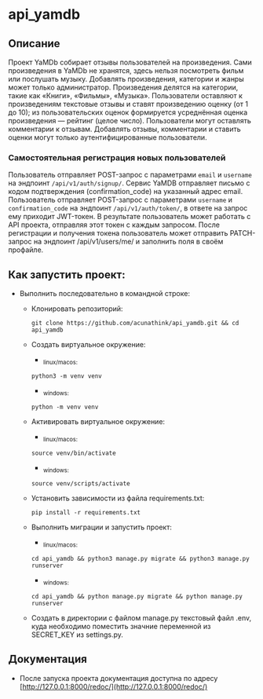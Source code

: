 # api_yamdb


## Описание
Проект YaMDb собирает отзывы пользователей на произведения.
Сами произведения в YaMDb не хранятся, здесь нельзя посмотреть фильм или послушать музыку.
Добавлять произведения, категории и жанры может только администратор.
Произведения делятся на категории, такие как «Книги», «Фильмы», «Музыка».
Пользователи оставляют к произведениям текстовые отзывы и ставят произведению оценку (от 1 до 10);
из пользовательских оценок формируется усреднённая оценка произведения — рейтинг (целое число).
Пользователи могут оставлять комментарии к отзывам.
Добавлять отзывы, комментарии и ставить оценки могут только аутентифицированные пользователи.

### Самостоятельная регистрация новых пользователей
Пользователь отправляет POST-запрос с параметрами `email` и `username` на эндпоинт `/api/v1/auth/signup/`.
Сервис YaMDB отправляет письмо с кодом подтверждения (confirmation_code) на указанный адрес email.
Пользователь отправляет POST-запрос с параметрами `username` и `confirmation_code` на эндпоинт `/api/v1/auth/token/`, в ответе на запрос ему приходит JWT-токен.
В результате пользователь может работать с API проекта, отправляя этот токен с каждым запросом.
После регистрации и получения токена пользователь может отправить PATCH-запрос на эндпоинт /api/v1/users/me/ и заполнить поля в своём профайле.


## Как запустить проект:

* Выполнить последовательно в командной строке:
  - Клонировать репозиторий:
    ```
    git clone https://github.com/acunathink/api_yamdb.git && cd api_yamdb
    ```

  - Cоздать виртуальное окружение:
    * <sub>linux/macos:</sub>
    ```
    python3 -m venv venv
    ```
    * <sub>windows:</sub>
    ```
    python -m venv venv
    ```

  - Aктивировать виртуальное окружение:
    * <sub>linux/macos:</sub>
    ```
    source venv/bin/activate
    ```
    * <sub>windows:</sub>
    ```
    source venv/scripts/activate
    ```

  - Установить зависимости из файла requirements.txt:
    ```
    pip install -r requirements.txt
    ```

  - Выполнить миграции и запустить проект:
    * <sub>linux/macos:</sub>
    ```
    cd api_yamdb && python3 manage.py migrate && python3 manage.py runserver
    ```

    * <sub>windows:</sub>
    ```
    cd api_yamdb && python manage.py migrate && python manage.py runserver
    ```

  - Создать в директории с файлом manage.py текстовый файл .env,
    куда необходимо поместить значние переменной из SECRET_KEY из settings.py.

## Документация
* После запуска проекта документация доступна по адресу [http://127.0.0.1:8000/redoc/](http://127.0.0.1:8000/redoc/)
